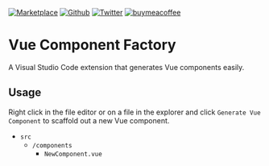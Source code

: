 [![Marketplace](https://img.shields.io/visual-studio-marketplace/i/reliutg.vue-component-factory)](https://marketplace.visualstudio.com/items?itemName=reliutg.vue-component-factory)
[![Github](https://img.shields.io/github/stars/HolaSoyGonZza/vue-component-factory?style=social)](https://github.com/HolaSoyGonZza/vue-component-factory)
[![Twitter](https://img.shields.io/twitter/follow/HolaSoyGonZza?style=social)](https://twitter.com/HolaSoyGonZza)
[![buymeacoffee](https://img.shields.io/badge/buymeacoffee-%24-yellow)](https://www.buymeacoffee.com/roberth.gonz)

# Vue Component Factory

A Visual Studio Code extension that generates Vue components easily.

## Usage

Right click in the file editor or on a file in the explorer and click `Generate Vue Component` to scaffold out a new Vue component.

- `src`
  - `/components`
    - `NewComponent.vue`
